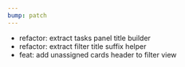 ```yaml
---
bump: patch
---
```


- refactor: extract tasks panel title builder
- refactor: extract filter title suffix helper
- feat: add unassigned cards header to filter view
